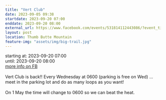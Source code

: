 ```yaml
---
title: "Vert Club"
date: 2023-09-05 09:38
startdate: 2023-09-20 07:00
enddate: 2023-09-20 08:00
external_url: https://www.facebook.com/events/531814112443086/?event_time_id=531814165776414
layout: post
location: Thumb Butte Mountain
feature-img: "assets/img/big-trail.jpg"
---
```


starting at: 2023-09-20 07:00<br>until: 2023-09-20 08:00<br><a href="https://www.facebook.com/events/531814112443086/?event_time_id=531814165776414">more info on FB</a><br><br>Vert Club is back!! Every Wednesday at 0600 (parking is free on Wed) … meet in the parking lot and do as many loops as you want!<br>
  <br>
  On 1 May the time will change to 0600 so we can beat the heat.<br>
  <br>
  
